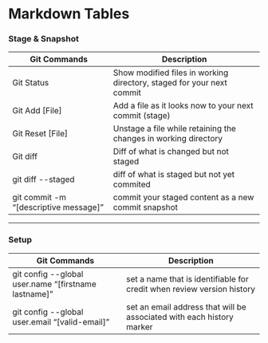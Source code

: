 # Markdown Tables 

### Stage & Snapshot
|Git Commands|Description|
|---|---|
|Git Status|Show modified files in working directory, staged for your next commit|
|Git Add [File]|Add a file as it looks now to your next commit (stage)|
|Git Reset [File]|Unstage a file while retaining the changes in working directory|
|Git diff|Diff of what is changed but not staged|
|git diff --staged|diff of what is staged but not yet commited|
|git commit -m “[descriptive message]”|commit your staged content as a new commit snapshot|

<hr>

### Setup
|Git Commands|Description|
|---|---|
|git config --global user.name “[firstname lastname]”|set a name that is identifiable for credit when review version history|
|git config --global user.email “[valid-email]”|set an email address that will be associated with each history marker|
